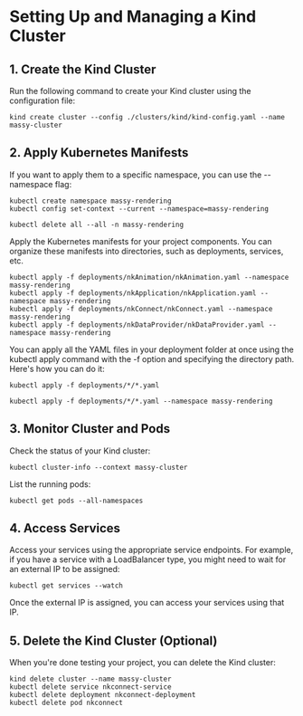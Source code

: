 # Setting Up and Managing a Kind Cluster

## 1. Create the Kind Cluster

Run the following command to create your Kind cluster using the configuration file:

```
kind create cluster --config ./clusters/kind/kind-config.yaml --name massy-cluster
```

## 2. Apply Kubernetes Manifests

If you want to apply them to a specific namespace, you can use the --namespace flag:

```
kubectl create namespace massy-rendering
kubectl config set-context --current --namespace=massy-rendering

kubectl delete all --all -n massy-rendering
```



Apply the Kubernetes manifests for your project components. You can organize these manifests into directories, such as deployments, services, etc.

```
kubectl apply -f deployments/nkAnimation/nkAnimation.yaml --namespace massy-rendering
kubectl apply -f deployments/nkApplication/nkApplication.yaml --namespace massy-rendering
kubectl apply -f deployments/nkConnect/nkConnect.yaml --namespace massy-rendering
kubectl apply -f deployments/nkDataProvider/nkDataProvider.yaml --namespace massy-rendering
```

You can apply all the YAML files in your deployment folder at once using the kubectl apply command with the -f option and specifying the directory path. Here's how you can do it:

```
kubectl apply -f deployments/*/*.yaml
```

```
kubectl apply -f deployments/*/*.yaml --namespace massy-rendering
```

## 3. Monitor Cluster and Pods

Check the status of your Kind cluster:

```
kubectl cluster-info --context massy-cluster    
```

List the running pods:

```
kubectl get pods --all-namespaces
```

## 4. Access Services
Access your services using the appropriate service endpoints. For example, if you have a service with a LoadBalancer type, you might need to wait for an external IP to be assigned:

```
kubectl get services --watch
```

Once the external IP is assigned, you can access your services using that IP.

## 5. Delete the Kind Cluster (Optional)
When you're done testing your project, you can delete the Kind cluster:

```
kind delete cluster --name massy-cluster
kubectl delete service nkconnect-service
kubectl delete deployment nkconnect-deployment
kubectl delete pod nkconnect
```
